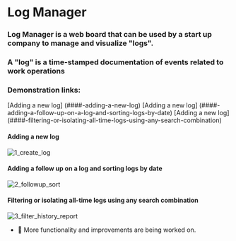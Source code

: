 # Log Manager
### Log Manager is a web board that can be used by a start up company to manage and visualize "logs".
### A "log" is a time-stamped documentation of events related to work operations

### Demonstration links:
[Adding a new log] (####-adding-a-new-log)
[Adding a new log] (####-adding-a-follow-up-on-a-log-and-sorting-logs-by-date)
[Adding a new log] (####-filtering-or-isolating-all-time-logs-using-any-search-combination)

#### Adding a new log
![1_create_log](https://github.com/maksim-petrushin/Maintenance-Operations-Board/assets/136845116/c84d5cae-eed4-415f-acc1-1bc96233e0c3)

#### Adding a follow up on a log and sorting logs by date
![2_followup_sort](https://github.com/maksim-petrushin/Maintenance-Operations-Board/assets/136845116/0c4f4ee3-41bb-4250-9e4d-20979b148198)

#### Filtering or isolating all-time logs using any search combination
![3_filter_history_report](https://github.com/maksim-petrushin/Maintenance-Operations-Board/assets/136845116/cee719bd-5107-46a5-bff7-cc2fd2835d2f)

- 🔭 More functionality and improvements are being worked on. 




